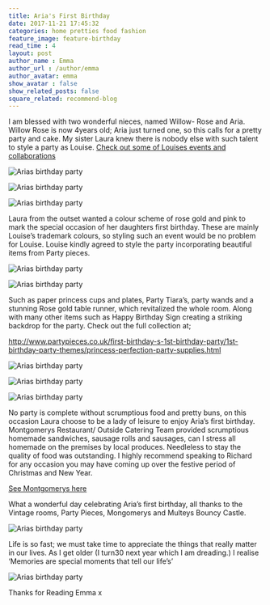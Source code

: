 ```yaml
---
title: Aria's First Birthday
date: 2017-11-21 17:45:32
categories: home pretties food fashion
feature_image: feature-birthday
read_time : 4
layout: post
author_name : Emma
author_url : /author/emma
author_avatar: emma
show_avatar : false
show_related_posts: false
square_related: recommend-blog
---
```


I am blessed with two wonderful nieces, named Willow- Rose and Aria. Willow Rose is now 4years old; Aria just turned one, so this calls for a pretty party and cake. My sister Laura knew there is nobody else with such talent to style a party as Louise. 
[Check out some of Louises events and collaborations](http://www.thevintageroom.info) 




![Arias birthday party](../img/post-assets/aria1.jpg)


![Arias birthday party](../img/post-assets/aria23.jpg)


![Arias birthday party](../img/post-assets/aria24.jpg)
  


Laura from the outset wanted a colour scheme of rose gold and pink to mark the special occasion of her daughters first birthday. These are mainly Louise’s trademark colours, so styling such an event would be no problem for Louise. 
Louise kindly agreed to style the party incorporating beautiful items from Party pieces. 

![Arias birthday party](../img/post-assets/aria8.jpg)


![Arias birthday party](../img/post-assets/aria4.jpg)


Such as paper princess cups and plates, Party Tiara’s, party wands and a stunning Rose gold table runner, which revitalized the whole room. Along with many other items such as Happy Birthday Sign creating a striking backdrop for the party. Check out the full collection at;

http://www.partypieces.co.uk/first-birthday-s-1st-birthday-party/1st-birthday-party-themes/princess-perfection-party-supplies.html

![Arias birthday party](../img/post-assets/aria6.jpg)


![Arias birthday party](../img/post-assets/aria11.jpg)



![Arias birthday party](../img/post-assets/aria18.jpg)



No party is complete without scrumptious food and pretty buns, on this occasion Laura choose to be a lady of leisure to enjoy Aria’s first birthday. Montgomerys Restaurant/ Outside Catering Team provided scrumptious homemade sandwiches, sausage rolls and sausages, can I stress all homemade on the premises by local produces. Needleless to stay the quality of food was outstanding.  I highly recommend speaking to Richard for any occasion you may have coming up over the festive period of Christmas and New Year.

[See Montgomerys here](http://www.montgomerys.net/outside-catering/)

What a wonderful day celebrating Aria’s first birthday, all thanks to the Vintage rooms, Party Pieces, Mongomerys and Multeys Bouncy Castle. 

![Arias birthday party](../img/post-assets/aria10.jpg)



Life is so fast; we must take time to appreciate the things that really matter in our lives. As I get older (I turn30 next year which I am dreading.) I realise ‘Memories are special moments that tell our life’s’

![Arias birthday party](../img/post-assets/aria12.jpg)

Thanks for Reading Emma x



